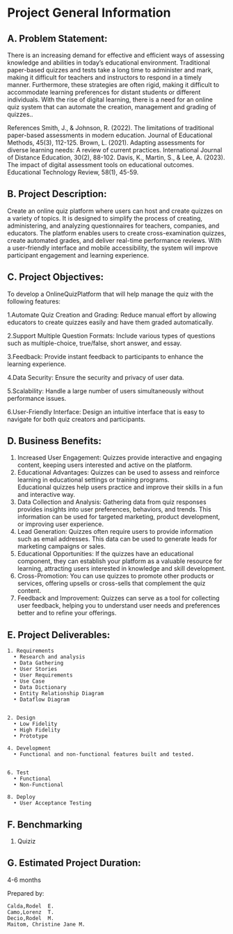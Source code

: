 # Project General Information
               
## A. Problem Statement:
There is an increasing demand for effective and efficient ways of assessing knowledge and abilities in today’s educational environment. Traditional paper-based quizzes and tests take a long time to administer and mark, making it difficult for teachers and instructors to respond in a timely manner. Furthermore, these strategies are often rigid, making it difficult to accommodate learning preferences for distant students or different individuals. With the rise of digital learning, there is a need for an online quiz system that can automate the creation, management and grading of quizzes..

References Smith, J., & Johnson, R. (2022). The limitations of traditional paper-based assessments in modern education. Journal of Educational Methods, 45(3), 112-125. Brown, L. (2021). Adapting assessments for diverse learning needs: A review of current practices. International Journal of Distance Education, 30(2), 88-102. Davis, K., Martin, S., & Lee, A. (2023). The impact of digital assessment tools on educational outcomes. Educational Technology Review, 58(1), 45-59.

## B. Project Description:
Create an online quiz platform where users can host and create quizzes on a variety of topics. It is designed to simplify the process of creating, administering, and analyzing questionnaires for teachers, companies, and educators. The platform enables users to create cross-examination quizzes, create automated grades, and deliver real-time performance reviews. With a user-friendly interface and mobile accessibility, the system will improve participant engagement and learning experience.

## C. Project Objectives:

To develop a OnlineQuizPlatform  that will help manage the quiz with the following features:

1.Automate Quiz Creation and Grading: Reduce manual effort by allowing educators to create quizzes easily and have them graded automatically.

2.Support Multiple Question Formats: Include various types of questions such as multiple-choice, true/false, short answer, and essay.

3.Feedback: Provide instant feedback to participants to enhance the learning experience.

4.Data Security: Ensure the security and privacy of user data.

5.Scalability: Handle a large number of users simultaneously without performance issues.

6.User-Friendly Interface: Design an intuitive interface that is easy to navigate for both quiz creators and participants.

## D. Business Benefits:

  1. Increased User Engagement:  Quizzes provide interactive and engaging content, keeping users interested and active on the platform.
  2. Educational Advantages: Quizzes can be used to assess and reinforce learning in educational settings or training programs.       
     Educational quizzes help users practice and improve their skills in a fun and interactive way.
  3. Data Collection and Analysis: Gathering data from quiz responses provides insights into user preferences, behaviors, and trends. 
     This information can be used for targeted marketing, product development, or improving user experience.
  4. Lead Generation: Quizzes often require users to provide information such as email addresses. This data can be used to generate 
     leads for marketing campaigns or sales.
  5. Educational Opportunities: If the quizzes have an educational component, they can establish your platform as a valuable resource 
     for learning, attracting users interested in knowledge and skill development.
  6. Cross-Promotion: You can use quizzes to promote other products or services, offering upsells or cross-sells that complement the 
     quiz content.
  7. Feedback and Improvement: Quizzes can serve as a tool for collecting user feedback, helping you to understand user needs and 
     preferences better and to refine your offerings.
     
## E. Project Deliverables:
    1. Requirements
      • Research and analysis
      • Data Gathering
      • User Stories
      • User Requirements
      • Use Case
      • Data Dictionary
      • Entity Relationship Diagram
      • Dataflow Diagram
        
    
    2. Design
      • Low Fidelity
      • High Fidelity
      • Prototype
    
    4. Development
      • Functional and non-functional features built and tested.
       
    
    6. Test
      • Functional
      • Non-Functional
    
    8. Deploy
      • User Acceptance Testing

## F. Benchmarking
  1. Quiziz

## G. Estimated Project Duration:
4-6 months

Prepared by: 
            
    Calda,Rodel  E. 
    Camo,Lorenz  T.
    Decio,Rodel  M.
    Maitom, Christine Jane M.
